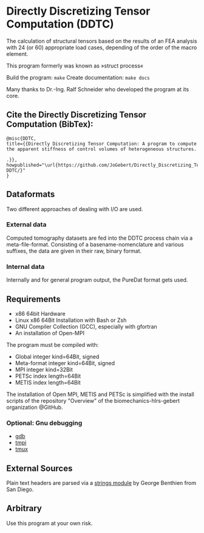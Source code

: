 # Directly Discretizing Tensor Computation (DDTC)
The calculation of structural tensors based on the results of an FEA
analysis with 24 (or 60) appropriate load cases, depending of the order of the macro element.

This program formerly was known as »struct process«

Build the program:    ```make```
Create documentation: ```make docs```

Many thanks to Dr.-Ing. Ralf Schneider who developed the program at its core.
## Cite the Directly Discretizing Tensor Computation (BibTex):
```
@misc{DDTC,
title={{Directly Discretizing Tensor Computation: A program to compute the apparent stiffness of control volumes of heterogeneous structures.

.}},
howpublished="\url{https://github.com/JoGebert/Directly_Discretizing_Tensor_Computation-DDTC/}"
}
```
## Dataformats
Two different approaches of dealing with I/O are used. 
### External data
Computed tomography datasets are fed into the DDTC process chain via a meta-file-format. Consisting of a basename-nomenclature and various suffixes, the data are given in their raw, binary format.
### Internal data
Internally and for general program output, the PureDat format gets used. 
## Requirements
* x86 64bit Hardware
* Linux x86 64Bit Installation with Bash or Zsh
* GNU Compiler Collection (GCC), especially with gfortran
* An installation of Open-MPI

The program must be compiled with:
* Global integer kind=64Bit, signed
* Meta-format integer kind=64Bit, signed
* MPI integer kind=32Bit
* PETSc index length=64Bit
* METIS index length=64Bit

The installation of Open MPI, METIS and PETSc is simplified with the install scripts of the repository "Overview" of the biomechanics-hlrs-gebert organization @GitHub.
### Optional: Gnu debugging
* [gdb](https://www.gnu.org/software/gdb/)
* [tmpi](https://github.com/Azrael3000/tmpi)
* [tmux](https://github.com/tmux/tmux/wiki)

## External Sources
Plain text headers are parsed via a [strings module](https://gbenthien.net/strings/index.html) by George Benthien from San Diego.
## Arbitrary
Use this program at your own risk.

